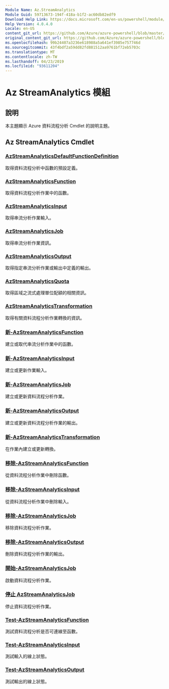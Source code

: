 ```yaml
---
Module Name: Az.StreamAnalytics
Module Guid: 59713673-194f-418a-b1f2-ac60db82edf9
Download Help Link: https://docs.microsoft.com/en-us/powershell/module/az.streamanalytics
Help Version: 4.0.4.0
Locale: en-US
content_git_url: https://github.com/Azure/azure-powershell/blob/master/src/StreamAnalytics/StreamAnalytics/help/Az.StreamAnalytics.md
original_content_git_url: https://github.com/Azure/azure-powershell/blob/master/src/StreamAnalytics/StreamAnalytics/help/Az.StreamAnalytics.md
ms.openlocfilehash: 99b24407a3236e618988a5a641ef3985e757746d
ms.sourcegitcommit: 43f4bdf2a59dd82fd881512aa9761bf72eb5703c
ms.translationtype: MT
ms.contentlocale: zh-TW
ms.lasthandoff: 04/23/2019
ms.locfileid: "93611204"
---
```

# Az StreamAnalytics 模組
## 說明
本主題顯示 Azure 資料流程分析 Cmdlet 的說明主題。

## Az StreamAnalytics Cmdlet
### [AzStreamAnalyticsDefaultFunctionDefinition](Get-AzStreamAnalyticsDefaultFunctionDefinition.md)
取得資料流程分析中函數的預設定義。

### [AzStreamAnalyticsFunction](Get-AzStreamAnalyticsFunction.md)
取得資料流程分析作業中的函數。

### [AzStreamAnalyticsInput](Get-AzStreamAnalyticsInput.md)
取得串流分析作業輸入。

### [AzStreamAnalyticsJob](Get-AzStreamAnalyticsJob.md)
取得串流分析作業資訊。

### [AzStreamAnalyticsOutput](Get-AzStreamAnalyticsOutput.md)
取得指定串流分析作業或輸出中定義的輸出。

### [AzStreamAnalyticsQuota](Get-AzStreamAnalyticsQuota.md)
取得區域之流式處理單位配額的相關資訊。

### [AzStreamAnalyticsTransformation](Get-AzStreamAnalyticsTransformation.md)
取得有關資料流程分析作業轉換的資訊。

### [新-AzStreamAnalyticsFunction](New-AzStreamAnalyticsFunction.md)
建立或取代串流分析作業中的函數。

### [新-AzStreamAnalyticsInput](New-AzStreamAnalyticsInput.md)
建立或更新作業輸入。

### [新-AzStreamAnalyticsJob](New-AzStreamAnalyticsJob.md)
建立或更新資料流程分析作業。

### [新-AzStreamAnalyticsOutput](New-AzStreamAnalyticsOutput.md)
建立或更新資料流程分析作業的輸出。

### [新-AzStreamAnalyticsTransformation](New-AzStreamAnalyticsTransformation.md)
在作業內建立或更新轉換。

### [移除-AzStreamAnalyticsFunction](Remove-AzStreamAnalyticsFunction.md)
從資料流程分析作業中刪除函數。

### [移除-AzStreamAnalyticsInput](Remove-AzStreamAnalyticsInput.md)
從資料流程分析作業中刪除輸入。

### [移除-AzStreamAnalyticsJob](Remove-AzStreamAnalyticsJob.md)
移除資料流程分析作業。

### [移除-AzStreamAnalyticsOutput](Remove-AzStreamAnalyticsOutput.md)
刪除資料流程分析作業的輸出。

### [開始-AzStreamAnalyticsJob](Start-AzStreamAnalyticsJob.md)
啟動資料流程分析作業。

### [停止 AzStreamAnalyticsJob](Stop-AzStreamAnalyticsJob.md)
停止資料流程分析作業。

### [Test-AzStreamAnalyticsFunction](Test-AzStreamAnalyticsFunction.md)
測試資料流程分析是否可連線至函數。

### [Test-AzStreamAnalyticsInput](Test-AzStreamAnalyticsInput.md)
測試輸入的線上狀態。

### [Test-AzStreamAnalyticsOutput](Test-AzStreamAnalyticsOutput.md)
測試輸出的線上狀態。

